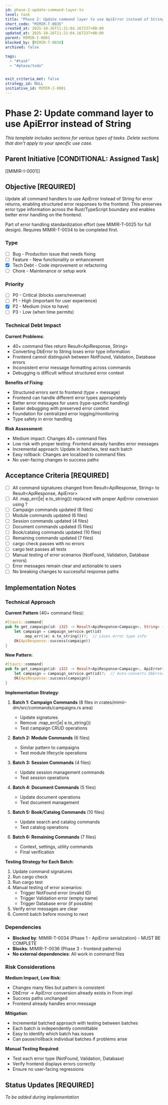 ```yaml
---
id: phase-2-update-command-layer-to
level: task
title: "Phase 2: Update command layer to use ApiError instead of String"
short_code: "MIMIR-T-0035"
created_at: 2025-10-26T11:21:04.167237+00:00
updated_at: 2025-10-26T11:21:04.167237+00:00
parent: MIMIR-I-0001
blocked_by: [MIMIR-T-0034]
archived: false

tags:
  - "#task"
  - "#phase/todo"


exit_criteria_met: false
strategy_id: NULL
initiative_id: MIMIR-I-0001
---
```


# Phase 2: Update command layer to use ApiError instead of String

*This template includes sections for various types of tasks. Delete sections that don't apply to your specific use case.*

## Parent Initiative **[CONDITIONAL: Assigned Task]**

[[MIMIR-I-0001]]

## Objective **[REQUIRED]**

Update all command handlers to use ApiError instead of String for error returns, enabling structured error responses to the frontend. This preserves error type information across the Rust/TypeScript boundary and enables better error handling on the frontend.

Part of error handling standardization effort (see MIMIR-T-0025 for full design). Requires MIMIR-T-0034 to be completed first.

### Type
- [ ] Bug - Production issue that needs fixing
- [ ] Feature - New functionality or enhancement  
- [x] Tech Debt - Code improvement or refactoring
- [ ] Chore - Maintenance or setup work

### Priority
- [ ] P0 - Critical (blocks users/revenue)
- [ ] P1 - High (important for user experience)
- [x] P2 - Medium (nice to have)
- [ ] P3 - Low (when time permits)

### Technical Debt Impact

**Current Problems**:
- 40+ command files return Result<ApiResponse<T>, String>
- Converting DbError to String loses error type information
- Frontend cannot distinguish between NotFound, Validation, Database errors
- Inconsistent error message formatting across commands
- Debugging is difficult without structured error context

**Benefits of Fixing**:
- Structured errors sent to frontend (type + message)
- Frontend can handle different error types appropriately
- Better error messages for users (type-specific handling)
- Easier debugging with preserved error context
- Foundation for centralized error logging/monitoring
- Type safety in error handling

**Risk Assessment**:
- Medium impact: Changes 40+ command files
- Low risk with proper testing: Frontend already handles error messages
- Incremental approach: Update in batches, test each batch
- Easy rollback: Changes are localized to command files
- No user-facing changes to success paths

## Acceptance Criteria **[REQUIRED]**

- [ ] All command signatures changed from Result<ApiResponse<T>, String> to Result<ApiResponse<T>, ApiError>
- [ ] All .map_err(|e| e.to_string()) replaced with proper ApiError conversion using ?
- [ ] Campaign commands updated (8 files)
- [ ] Module commands updated (6 files)
- [ ] Session commands updated (4 files)
- [ ] Document commands updated (5 files)
- [ ] Book/catalog commands updated (10 files)
- [ ] Remaining commands updated (7 files)
- [ ] cargo check passes with no errors
- [ ] cargo test passes all tests
- [ ] Manual testing of error scenarios (NotFound, Validation, Database errors)
- [ ] Error messages remain clear and actionable to users
- [ ] No breaking changes to successful response paths

## Implementation Notes

### Technical Approach

**Current Pattern** (40+ command files):
```rust
#[tauri::command]
pub fn get_campaign(id: i32) -> Result<ApiResponse<Campaign>, String> {
    let campaign = campaign_service.get(id)
        .map_err(|e| e.to_string())?;  // Loses error type info
    Ok(ApiResponse::success(campaign))
}
```

**New Pattern**:
```rust
#[tauri::command]
pub fn get_campaign(id: i32) -> Result<ApiResponse<Campaign>, ApiError> {
    let campaign = campaign_service.get(id)?;  // Auto-converts DbError -> ApiError
    Ok(ApiResponse::success(campaign))
}
```

**Implementation Strategy**:

1. **Batch 1: Campaign Commands** (8 files in crates/mimir-dm/src/commands/campaigns.rs area)
   - Update signatures
   - Remove .map_err(|e| e.to_string())
   - Test campaign CRUD operations

2. **Batch 2: Module Commands** (6 files)
   - Similar pattern to campaigns
   - Test module lifecycle operations

3. **Batch 3: Session Commands** (4 files)
   - Update session management commands
   - Test session operations

4. **Batch 4: Document Commands** (5 files)
   - Update document operations
   - Test document management

5. **Batch 5: Book/Catalog Commands** (10 files)
   - Update search and catalog commands
   - Test catalog operations

6. **Batch 6: Remaining Commands** (7 files)
   - Context, settings, utility commands
   - Final verification

**Testing Strategy for Each Batch**:
1. Update command signatures
2. Run cargo check
3. Run cargo test
4. Manual testing of error scenarios:
   - Trigger NotFound error (invalid ID)
   - Trigger Validation error (empty name)
   - Trigger Database error (if possible)
5. Verify error messages are clear
6. Commit batch before moving to next

### Dependencies

- **Blocked by**: MIMIR-T-0034 (Phase 1 - ApiError serialization) - MUST BE COMPLETE
- **Blocks**: MIMIR-T-0036 (Phase 3 - frontend patterns)
- **No external dependencies**: All work in command files

### Risk Considerations

**Medium Impact, Low Risk**:
- Changes many files but pattern is consistent
- DbError -> ApiError conversion already exists in From impl
- Success paths unchanged
- Frontend already handles error.message

**Mitigation**:
- Incremental batched approach with testing between batches
- Each batch is independently committable
- Easy to identify which batch has issues
- Can pause/rollback individual batches if problems arise

**Manual Testing Required**:
- Test each error type (NotFound, Validation, Database)
- Verify frontend displays errors correctly
- Ensure no user-facing regressions



## Status Updates **[REQUIRED]**

*To be added during implementation*